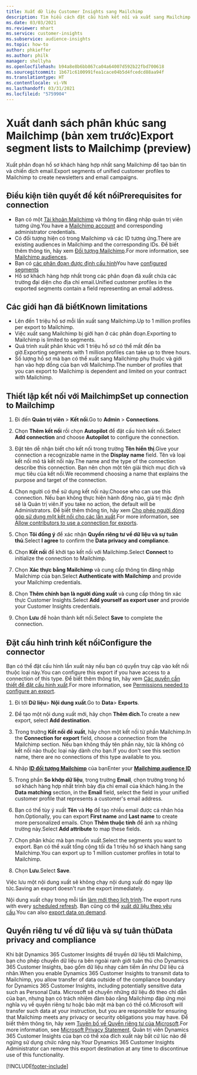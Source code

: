 ```yaml
---
title: Xuất dữ liệu Customer Insights sang Mailchimp
description: Tìm hiểu cách đặt cấu hình kết nối và xuất sang Mailchimp.
ms.date: 03/03/2021
ms.reviewer: mhart
ms.service: customer-insights
ms.subservice: audience-insights
ms.topic: how-to
author: phkieffer
ms.author: philk
manager: shellyha
ms.openlocfilehash: b94a8e8b6bb867ca04a64007d592b22fbd700618
ms.sourcegitcommit: 1b671c6100991fea1cace04b5d4fcedcd88aa94f
ms.translationtype: HT
ms.contentlocale: vi-VN
ms.lasthandoff: 03/31/2021
ms.locfileid: "5759904"
---
```

# <a name="export-segment-lists-to-mailchimp-preview"></a><span data-ttu-id="bee5c-103">Xuất danh sách phân khúc sang Mailchimp (bản xem trước)</span><span class="sxs-lookup"><span data-stu-id="bee5c-103">Export segment lists to Mailchimp (preview)</span></span>

<span data-ttu-id="bee5c-104">Xuất phân đoạn hồ sơ khách hàng hợp nhất sang Mailchimp để tạo bản tin và chiến dịch email.</span><span class="sxs-lookup"><span data-stu-id="bee5c-104">Export segments of unified customer profiles to Mailchimp to create newsletters and email campaigns.</span></span>

## <a name="prerequisites-for-connection"></a><span data-ttu-id="bee5c-105">Điều kiện tiên quyết để kết nối</span><span class="sxs-lookup"><span data-stu-id="bee5c-105">Prerequisites for connection</span></span>

-   <span data-ttu-id="bee5c-106">Bạn có một [Tài khoản Mailchimp](https://mailchimp.com/) và thông tin đăng nhập quản trị viên tương ứng.</span><span class="sxs-lookup"><span data-stu-id="bee5c-106">You have a [Mailchimp account](https://mailchimp.com/) and corresponding administrator credentials.</span></span>
-   <span data-ttu-id="bee5c-107">Có đối tượng hiện có trong Mailchimp và các ID tương ứng.</span><span class="sxs-lookup"><span data-stu-id="bee5c-107">There are existing audiences in Mailchimp and the corresponding IDs.</span></span> <span data-ttu-id="bee5c-108">Để biết thêm thông tin, hãy xem [Đối tượng Mailchimp](https://mailchimp.com/help/create-audience/).</span><span class="sxs-lookup"><span data-stu-id="bee5c-108">For more information, see [Mailchimp audiences](https://mailchimp.com/help/create-audience/).</span></span>
-   <span data-ttu-id="bee5c-109">Bạn có [các phân đoạn được định cấu hình](segments.md)</span><span class="sxs-lookup"><span data-stu-id="bee5c-109">You have [configured segments](segments.md)</span></span>
-   <span data-ttu-id="bee5c-110">Hồ sơ khách hàng hợp nhất trong các phân đoạn đã xuất chứa các trường đại diện cho địa chỉ email.</span><span class="sxs-lookup"><span data-stu-id="bee5c-110">Unified customer profiles in the exported segments contain a field representing an email address.</span></span>

## <a name="known-limitations"></a><span data-ttu-id="bee5c-111">Các giới hạn đã biết</span><span class="sxs-lookup"><span data-stu-id="bee5c-111">Known limitations</span></span>

- <span data-ttu-id="bee5c-112">Lên đến 1 triệu hồ sơ mỗi lần xuất sang Mailchimp.</span><span class="sxs-lookup"><span data-stu-id="bee5c-112">Up to 1 million profiles per export to Mailchimp.</span></span>
- <span data-ttu-id="bee5c-113">Việc xuất sang Mailchimp bị giới hạn ở các phân đoạn.</span><span class="sxs-lookup"><span data-stu-id="bee5c-113">Exporting to Mailchimp is limited to segments.</span></span>
- <span data-ttu-id="bee5c-114">Quá trình xuất phân khúc với 1 triệu hồ sơ có thể mất đến ba giờ.</span><span class="sxs-lookup"><span data-stu-id="bee5c-114">Exporting segments with 1 million profiles can take up to three hours.</span></span> 
- <span data-ttu-id="bee5c-115">Số lượng hồ sơ mà bạn có thể xuất sang Mailchimp phụ thuộc và giới hạn vào hợp đồng của bạn với Mailchimp.</span><span class="sxs-lookup"><span data-stu-id="bee5c-115">The number of profiles that you can export to Mailchimp is dependent and limited on your contract with Mailchimp.</span></span>

## <a name="set-up-connection-to-mailchimp"></a><span data-ttu-id="bee5c-116">Thiết lập kết nối với Mailchimp</span><span class="sxs-lookup"><span data-stu-id="bee5c-116">Set up connection to Mailchimp</span></span>

1. <span data-ttu-id="bee5c-117">Đi đến **Quản trị viên** > **Kết nối**.</span><span class="sxs-lookup"><span data-stu-id="bee5c-117">Go to **Admin** > **Connections**.</span></span>

1. <span data-ttu-id="bee5c-118">Chọn **Thêm kết nối** rồi chọn **Autopilot** để đặt cấu hình kết nối.</span><span class="sxs-lookup"><span data-stu-id="bee5c-118">Select **Add connection** and choose **Autopilot** to configure the connection.</span></span>

1. <span data-ttu-id="bee5c-119">Đặt tên dễ nhận biết cho kết nối trong trường **Tên hiển thị**.</span><span class="sxs-lookup"><span data-stu-id="bee5c-119">Give your connection a recognizable name in the **Display name** field.</span></span> <span data-ttu-id="bee5c-120">Tên và loại kết nối mô tả kết nối này.</span><span class="sxs-lookup"><span data-stu-id="bee5c-120">The name and the type of the connection describe this connection.</span></span> <span data-ttu-id="bee5c-121">Bạn nên chọn một tên giải thích mục đích và mục tiêu của kết nối.</span><span class="sxs-lookup"><span data-stu-id="bee5c-121">We recommend choosing a name that explains the purpose and target of the connection.</span></span>

1. <span data-ttu-id="bee5c-122">Chọn người có thể sử dụng kết nối này.</span><span class="sxs-lookup"><span data-stu-id="bee5c-122">Choose who can use this connection.</span></span> <span data-ttu-id="bee5c-123">Nếu bạn không thực hiện hành động nào, giá trị mặc định sẽ là Quản trị viên.</span><span class="sxs-lookup"><span data-stu-id="bee5c-123">If you take no action, the default will be Administrators.</span></span> <span data-ttu-id="bee5c-124">Để biết thêm thông tin, hãy xem [Cho phép người đóng góp sử dụng một kết nối cho các lần xuất](connections.md#allow-contributors-to-use-a-connection-for-exports).</span><span class="sxs-lookup"><span data-stu-id="bee5c-124">For more information, see [Allow contributors to use a connection for exports](connections.md#allow-contributors-to-use-a-connection-for-exports).</span></span>

1. <span data-ttu-id="bee5c-125">Chọn **Tôi đồng ý** để xác nhận **Quyền riêng tư về dữ liệu và sự tuân thủ**.</span><span class="sxs-lookup"><span data-stu-id="bee5c-125">Select **I agree** to confirm the **Data privacy and compliance**.</span></span>

1. <span data-ttu-id="bee5c-126">Chọn **Kết nối** để khởi tạo kết nối với Mailchimp.</span><span class="sxs-lookup"><span data-stu-id="bee5c-126">Select **Connect** to initialize the connection to Mailchimp.</span></span>

1. <span data-ttu-id="bee5c-127">Chọn **Xác thực bằng Mailchimp** và cung cấp thông tin đăng nhập Mailchimp của bạn.</span><span class="sxs-lookup"><span data-stu-id="bee5c-127">Select **Authenticate with Mailchimp** and provide your Mailchimp credentials.</span></span>

1. <span data-ttu-id="bee5c-128">Chọn **Thêm chính bạn là người dùng xuất** và cung cấp thông tin xác thực Customer Insights.</span><span class="sxs-lookup"><span data-stu-id="bee5c-128">Select **Add yourself as export user** and provide your Customer Insights credentials.</span></span>

1. <span data-ttu-id="bee5c-129">Chọn **Lưu** để hoàn thành kết nối.</span><span class="sxs-lookup"><span data-stu-id="bee5c-129">Select **Save** to complete the connection.</span></span> 

## <a name="configure-the-connector"></a><span data-ttu-id="bee5c-130">Đặt cấu hình trình kết nối</span><span class="sxs-lookup"><span data-stu-id="bee5c-130">Configure the connector</span></span>

<span data-ttu-id="bee5c-131">Bạn có thể đặt cấu hình lần xuất này nếu bạn có quyền truy cập vào kết nối thuộc loại này.</span><span class="sxs-lookup"><span data-stu-id="bee5c-131">You can configure this export if you have access to a connection of this type.</span></span> <span data-ttu-id="bee5c-132">Để biết thêm thông tin, hãy xem [Các quyền cần thiết để đặt cấu hình xuất](export-destinations.md#set-up-a-new-export).</span><span class="sxs-lookup"><span data-stu-id="bee5c-132">For more information, see [Permissions needed to configure an export](export-destinations.md#set-up-a-new-export).</span></span>

1. <span data-ttu-id="bee5c-133">Đi tới **Dữ liệu**> **Nội dung xuất**.</span><span class="sxs-lookup"><span data-stu-id="bee5c-133">Go to **Data**> **Exports**.</span></span>

1. <span data-ttu-id="bee5c-134">Để tạo một nội dung xuất mới, hãy chọn **Thêm đích**.</span><span class="sxs-lookup"><span data-stu-id="bee5c-134">To create a new export, select **Add destination**.</span></span>

1. <span data-ttu-id="bee5c-135">Trong trường **Kết nối để xuất**, hãy chọn một kết nối từ phần Mailchimp.</span><span class="sxs-lookup"><span data-stu-id="bee5c-135">In the **Connection for export** field, choose a connection from the Mailchimp section.</span></span> <span data-ttu-id="bee5c-136">Nếu bạn không thấy tên phần này, tức là không có kết nối nào thuộc loại này dành cho bạn.</span><span class="sxs-lookup"><span data-stu-id="bee5c-136">If you don't see this section name, there are no connections of this type available to you.</span></span>

1. <span data-ttu-id="bee5c-137">Nhập **[ID đối tượng Mailchimp](https://mailchimp.com/help/find-audience-id/)** của bạn</span><span class="sxs-lookup"><span data-stu-id="bee5c-137">Enter your **[Mailchimp audience ID](https://mailchimp.com/help/find-audience-id/)**</span></span>

3. <span data-ttu-id="bee5c-138">Trong phần **So khớp dữ liệu**, trong trường **Email**, chọn trường trong hồ sơ khách hàng hợp nhất trình bày địa chỉ email của khách hàng.</span><span class="sxs-lookup"><span data-stu-id="bee5c-138">In the **Data matching** section, in the **Email** field, select the field in your unified customer profile that represents a customer's email address.</span></span> 

1. <span data-ttu-id="bee5c-139">Bạn có thể tùy ý xuất **Tên** và **Họ** để tạo nhiều email được cá nhân hóa hơn.</span><span class="sxs-lookup"><span data-stu-id="bee5c-139">Optionally, you can export **First name** and **Last name** to create more personalized emails.</span></span> <span data-ttu-id="bee5c-140">Chọn **Thêm thuộc tính** để ánh xạ những trường này.</span><span class="sxs-lookup"><span data-stu-id="bee5c-140">Select **Add attribute** to map these fields.</span></span>

1. <span data-ttu-id="bee5c-141">Chọn phân khúc mà bạn muốn xuất.</span><span class="sxs-lookup"><span data-stu-id="bee5c-141">Select the segments you want to export.</span></span> <span data-ttu-id="bee5c-142">Bạn có thể xuất tổng cộng tối đa 1 triệu hồ sơ khách hàng sang Mailchimp.</span><span class="sxs-lookup"><span data-stu-id="bee5c-142">You can export up to 1 million customer profiles in total to Mailchimp.</span></span>

1. <span data-ttu-id="bee5c-143">Chọn **Lưu**.</span><span class="sxs-lookup"><span data-stu-id="bee5c-143">Select **Save**.</span></span>

<span data-ttu-id="bee5c-144">Việc lưu một nội dung xuất sẽ không chạy nội dung xuất đó ngay lập tức.</span><span class="sxs-lookup"><span data-stu-id="bee5c-144">Saving an export doesn't run the export immediately.</span></span>

<span data-ttu-id="bee5c-145">Nội dung xuất chạy trong mỗi lần [làm mới theo lịch trình](system.md#schedule-tab).</span><span class="sxs-lookup"><span data-stu-id="bee5c-145">The export runs with every [scheduled refresh](system.md#schedule-tab).</span></span> <span data-ttu-id="bee5c-146">Bạn cũng có thể [xuất dữ liệu theo yêu cầu](export-destinations.md#run-exports-on-demand).</span><span class="sxs-lookup"><span data-stu-id="bee5c-146">You can also [export data on demand](export-destinations.md#run-exports-on-demand).</span></span> 

## <a name="data-privacy-and-compliance"></a><span data-ttu-id="bee5c-147">Quyền riêng tư về dữ liệu và sự tuân thủ</span><span class="sxs-lookup"><span data-stu-id="bee5c-147">Data privacy and compliance</span></span>

<span data-ttu-id="bee5c-148">Khi bật Dynamics 365 Customer Insights để truyền dữ liệu tới Mailchimp, bạn cho phép chuyển dữ liệu ra bên ngoài ranh giới tuân thủ cho Dynamics 365 Customer Insights, bao gồm dữ liệu nhạy cảm tiềm ẩn như Dữ liệu cá nhân.</span><span class="sxs-lookup"><span data-stu-id="bee5c-148">When you enable Dynamics 365 Customer Insights to transmit data to Mailchimp, you allow transfer of data outside of the compliance boundary for Dynamics 365 Customer Insights, including potentially sensitive data such as Personal Data.</span></span> <span data-ttu-id="bee5c-149">Microsoft sẽ chuyển những dữ liệu đó theo chỉ dẫn của bạn, nhưng bạn có trách nhiệm đảm bảo rằng Mailchimp đáp ứng mọi nghĩa vụ về quyền riêng tư hoặc bảo mật mà bạn có thể có.</span><span class="sxs-lookup"><span data-stu-id="bee5c-149">Microsoft will transfer such data at your instruction, but you are responsible for ensuring that Mailchimp meets any privacy or security obligations you may have.</span></span> <span data-ttu-id="bee5c-150">Để biết thêm thông tin, hãy xem [Tuyên bố về Quyền riêng tư của Microsoft](https://go.microsoft.com/fwlink/?linkid=396732).</span><span class="sxs-lookup"><span data-stu-id="bee5c-150">For more information, see [Microsoft Privacy Statement](https://go.microsoft.com/fwlink/?linkid=396732).</span></span>
<span data-ttu-id="bee5c-151">Quản trị viên Dynamics 365 Customer Insights của bạn có thể xóa đích xuất này bất cứ lúc nào để ngừng sử dụng chức năng này.</span><span class="sxs-lookup"><span data-stu-id="bee5c-151">Your Dynamics 365 Customer Insights Administrator can remove this export destination at any time to discontinue use of this functionality.</span></span>

[!INCLUDE[footer-include](../includes/footer-banner.md)]
